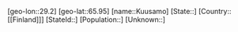 ﻿---
location: [65.95,29.2]
type: City
tags:
- geo/City


SpocWebEntityId: 31716
isDeleted: false
confidential: public

---
[geo-lon::29.2]
[geo-lat::65.95]
[name::Kuusamo]
[State::]
[Country::[[Finland]]]
[StateId::]
[Population::]
[Unknown::]


